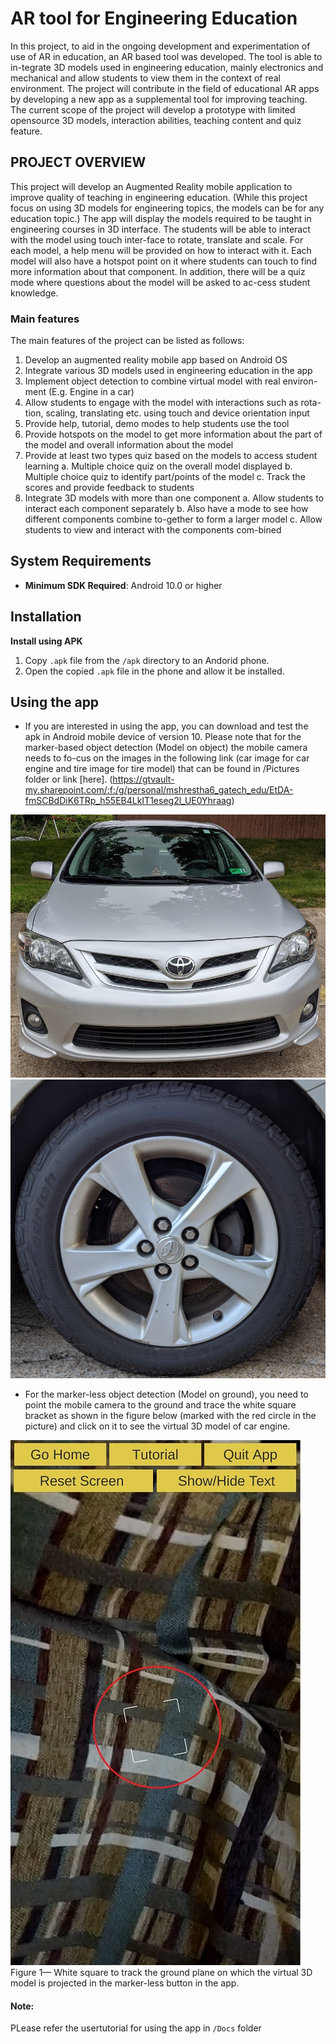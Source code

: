 # AR tool for Engineering Education
In this project, to aid in the ongoing development and experimentation of use of AR in education, an AR based tool was developed. The tool is able to in-tegrate 3D models used in engineering education, mainly electronics and mechanical and allow students to view them in the context of real environment. The project will contribute in the field of educational AR apps by developing a new app as a supplemental tool for improving teaching. The current scope of the project will develop a prototype with limited opensource 3D models, interaction abilities, teaching content and quiz feature. 

##	PROJECT OVERVIEW
This project will develop an Augmented Reality mobile application to improve quality of teaching in engineering education. (While this project focus on using 3D models for engineering topics, the models can be for any education topic.) The app will display the models required to be taught in engineering courses in 3D interface. The students will be able to interact with the model using touch inter-face to rotate, translate and scale. For each model, a help menu will be provided on how to interact with it. Each model will also have a hotspot point on it where students can touch to find more information about that component. In addition, there will be a quiz mode where questions about the model will be asked to ac-cess student knowledge. 
###	Main features 
The main features of the project can be listed as follows:
1.	Develop an augmented reality mobile app based on Android OS
2.	Integrate various 3D models used in engineering education in the app
3.	Implement object detection to combine virtual model with real environ-ment (E.g. Engine in a car)
4.	Allow students to engage with the model with interactions such as rota-tion, scaling, translating etc. using touch and device orientation input
5.	Provide help, tutorial, demo modes to help students use the tool
6.	Provide hotspots on the model to get more information about the part of the model and overall information about the model
7.	Provide at least two types quiz based on the models to access student learning
a.	Multiple choice quiz on the overall model displayed
b.	Multiple choice quiz to identify part/points of the model
c.	Track the scores and provide feedback to students
8.	Integrate 3D models with more than one component
a.	Allow students to interact each component separately
b.	Also have a mode to see how different components combine to-gether to form a larger model
c.	Allow students to view and interact with the components com-bined

## System Requirements

- **Minimum SDK Required**: Android 10.0 or higher 

## Installation 

**Install using APK**

1. Copy `.apk` file from the `/apk` directory to an Andorid phone.
2. Open the copied `.apk` file in the phone and allow it be installed.
	
## Using the app

- If you are interested in using the app, you can download and test the apk in Android mobile device of version 10. Please note that for the marker-based object detection (Model on object) the mobile camera needs to fo-cus on the images in the following link (car image for car engine and tire image for tire model) that can be found in /Pictures folder or link [here].
(https://gtvault-my.sharepoint.com/:f:/g/personal/mshrestha6_gatech_edu/EtDA-fmSCBdDiK6TRp_h55EB4LkIT1eseg2l_UE0Yhraag)
<img src ="Pictures/car_image.jpg">
<img src ="Pictures/tire_image.jpg">

- For the marker-less object detection (Model on ground), you need to point the mobile camera to the ground and trace the white square bracket as shown in the figure below (marked with the red circle in the picture) and click on it to see the virtual 3D model of car engine.
<img src ="Pictures/plane_finder1.jpg">
Figure 1— White square to track the ground plane on which the virtual 3D model is projected in the marker-less button in the app.

#### Note:
PLease refer the usertutorial for using the app in ```/Docs``` folder
